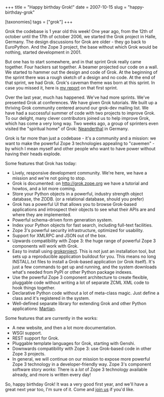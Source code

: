 +++
title = "Happy birthday Grok!"
date = 2007-10-15
slug = "happy-birthday-grok"

[taxonomies]
tags = ["grok"]
+++

Grok the codebase is 1 year old this week! One year ago, from the 12th
of october until the 17th of october 2006, we started the Grok project
in Halle, Germany. The design discussions for Grok are older - they go
back to EuroPython. And the Zope 3 project, the base without which Grok
would be nothing, started development in 2001.

But one has to start somewhere, and in that sprint Grok really came together.
Four hackers sat together. A beamer projected our code on a wall. We started to
hammer out the design and code of Grok. At the beginning of the sprint there
was a rough sketch of a design and no code. At the end of that sprint, we had
Grok. Grok's caveman theme was born at this sprint. In case you missed it, here
is [my report](@/posts/grok-or-what-i-did-on-my-holiday.md) on that first
sprint.

Over the last year, much has happened. We've had more sprints. We've
presented Grok at conferences. We have given Grok tutorials. We built up
a thriving Grok community centered around our grok-dev mailing list. We
have had a successful summer of code with two projects to improve Grok.
To our delight, many clever contributors joined us to help improve Grok,
which has come a very long way. Two weeks ago, a group of sprinters even
visited the "spiritual home" of Grok:
[Neanderthal](http://en.wikipedia.org/wiki/Neanderthal%2C_Germany) in
Germany.

Grok is far more than just a codebase - it's a community and a mission:
we want to make the powerful Zope 3 technologies appealing to
"cavemen" - by which I mean myself and other people who want to have
power without having their heads explode.

Some features that Grok has today:

- Lively, responsive development community. We're here, we have a
  mission and we're not going to stop.
- Grok is documented: on <http://grok.zope.org> we have a tutorial and
  howtos, and a lot more coming.
- Store your Python objects in a powerful, industry strength object
  database, the ZODB. (or a relational database, should you prefer)
- Grok has a powerful UI that allows you to browse Grok-based
  applications and introspect their objects to see what their APIs are
  and where they are implemented.
- Powerful schema-driven form generation system.
- Index your Python objects for fast search, including full-text
  facilities.
- Zope 3's powerful security infrastructure, optimized for usability.
- Support for XMLRPC and JSON out of the box.
- Upwards compatibility with Zope 3: the huge range of powerful Zope 3
  components will work with Grok.
- Easy to install using
  [grokproject](http://pypi.python.org/pypi/grokproject). This is not
  just an installation tool, but sets up a reproducible application
  buildout for you. This means no long INSTALL.txt files to install a
  Grok-based application (or Grok itself). It's just a few commands to
  get up and running, and the system downloads what's needed from PyPI
  or other Python package indexes.
- Use the powerful Zope 3 component architecture to create flexible,
  pluggable code without writing a lot of separate ZCML XML code to hook
  things together.
- Declarative Python code without a lot of meta-class magic. Just define
  a class and it's registered in the system.
- Well-defined separate library for extending Grok and other Python
  applications: [Martian](http://pypi.python.org/pypi/martian).

Some features that are currently in the works:

- A new website, and then a lot more documentation.
- WSGI support.
- REST support for Grok.
- Pluggable template languages for Grok, starting with Genshi.
- Downwards compatibility with Zope 3: use Grok-based code in other Zope
  3 projects.
- In general, we will continue on our mission to expose more powerful
  Zope 3 technology in a developer-friendly way. Zope 3's component
  software story _works_: There is a _lot_ of Zope 3 technology
  available already, and more is written every day!

So, happy birthday Grok! It was a very good first year, and we'll have a
great next year too, I'm sure of it. Come and [join
us](http://mail.zope.org/mailman/listinfo/grok-dev) if you'd like.

